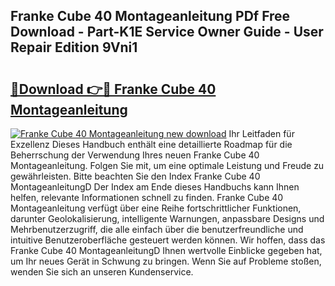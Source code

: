 ## Franke Cube 40 Montageanleitung PDf Free Download - Part-K1E Service Owner Guide - User Repair Edition 9Vni1

# <h2><a href="http://df6icl.blite.top/?on=Franke+Cube+40+Montageanleitung">🔗Download 👉🔴 Franke Cube 40 Montageanleitung</a></h2>

[![Franke Cube 40 Montageanleitung new download](https://i.imgur.com/lujVjoI.png)](http://df6icl.blite.top/?on=Franke+Cube+40+Montageanleitung)
Ihr Leitfaden für Exzellenz Dieses Handbuch enthält eine detaillierte Roadmap für die Beherrschung der Verwendung Ihres neuen Franke Cube 40 Montageanleitung. Folgen Sie mit, um eine optimale Leistung und Freude zu gewährleisten. Bitte beachten Sie den Index Franke Cube 40 MontageanleitungD Der Index am Ende dieses Handbuchs kann Ihnen helfen, relevante Informationen schnell zu finden. Franke Cube 40 Montageanleitung verfügt über eine Reihe fortschrittlicher Funktionen, darunter Geolokalisierung, intelligente Warnungen, anpassbare Designs und Mehrbenutzerzugriff, die alle einfach über die benutzerfreundliche und intuitive Benutzeroberfläche gesteuert werden können. Wir hoffen, dass das Franke Cube 40 MontageanleitungD Ihnen wertvolle Einblicke gegeben hat, um Ihr neues Gerät in Schwung zu bringen. Wenn Sie auf Probleme stoßen, wenden Sie sich an unseren Kundenservice.
